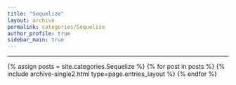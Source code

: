 ```yaml
---
title: "Sequelize"
layout: archive
permalink: categories/Sequelize
author_profile: true
sidebar_main: true
---
```


<!-- 공백이 포함되어 있는 카테고리 이름의 경우 site.categories['a b c'] 이런식으로! -->

---

{% assign posts = site.categories.Sequelize %}
{% for post in posts %} {% include archive-single2.html type=page.entries_layout %} {% endfor %}
